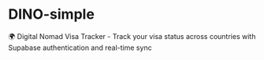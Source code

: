 # DINO-simple
  🌍 Digital Nomad Visa Tracker - Track your visa status across countries with Supabase authentication and real-time sync
